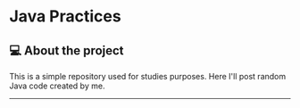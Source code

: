 # Java Practices


## 💻 About the project

This is a simple repository used for studies purposes. Here I'll post random Java code created by me.

---
